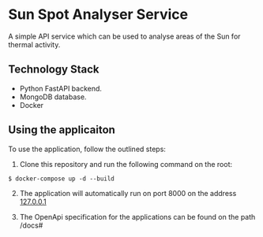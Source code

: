 # Sun Spot Analyser Service

A simple API service which can be used to  analyse areas of the Sun for thermal activity.

## Technology Stack

+ Python FastAPI backend.
+ MongoDB database.
+ Docker

## Using the applicaiton

To use the application, follow the outlined steps:

1. Clone this repository and run the following command on the root:

```console
$ docker-compose up -d --build
```

2. The application will automatically run on port 8000 on the address [127.0.0.1](127.0.0.1:8080)


3. The OpenApi specification for the applications can be found on the path /docs#
